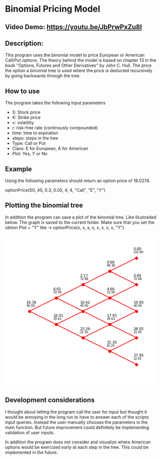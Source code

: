 # Binomial Pricing Model
## Video Demo: https://youtu.be/JbPrwPxZu8I
## Description:
This program uses the binomial model to price European or American Call/Put options. The theory behind the model is based on chapter 13 in the book "Options, Futures and Other Derivatives" by John C. Hull. The price the option a binomial tree is used where the price is deducted recursively by going backwards through the tree.

## How to use
The program takes the following input parameters
* S: Stock price
* K: Strike price
* v: volatility
* r: risk-free rate (continously compounded)
* time: time to expiration
* steps: steps in the tree
* Type: Call or Put
* Class: E for European, A for American
* Plot: Yes, Y or No

## Example
Using the following parameters should return an option price of 18.0274.

optionPrice(50, 45, 0.3, 0.05, 4, 4, "Call", "E", "Y")

## Plotting the binomial tree
In addition the program can save a plot of the binomial tree. Like illustraded below. The graph is saved to the current folder. Make sure that you set the obtion Plot = "Y" like -> optionPrice(x, x, x, x, x, x, x, x, "Y")


![Binomial Tree](BinomialTree.png?raw=true "Binomial Tree")

## Development considerations
I thought about letting the program call the user for input but thought it would be annoying in the long run to have to answer each of the scripts input queries. Instead the user manually chooses the parameters in the main function. But future improvement could definitely be implementing validation of user inputs.

In addition the program does not consider and visualize where American options would be exercized early at each step in the tree. This could be implemented in the future.
